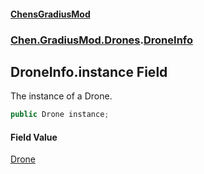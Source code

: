 
#### [ChensGradiusMod](index 'index')

### [Chen.GradiusMod.Drones](Y_iPobZkdIiJ9feSuBjDaQ 'Chen.GradiusMod.Drones').[DroneInfo](HgBDP9HfqsUu394_FlkKCg 'Chen.GradiusMod.Drones.DroneInfo')

## DroneInfo.instance Field
The instance of a Drone.  
```csharp
public Drone instance;
```

#### Field Value
[Drone](o+an11PxrqGB40HSHXgvpQ 'Chen.GradiusMod.Drones.Drone')
